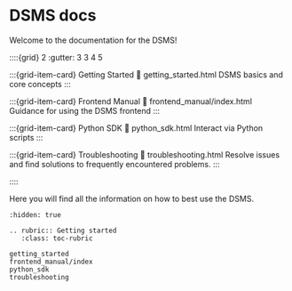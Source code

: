 # DSMS docs

Welcome to the documentation for the DSMS!

::::{grid} 2
:gutter: 3 3 4 5

:::{grid-item-card} Getting Started
:link: getting_started.html
DSMS basics and core concepts
:::

:::{grid-item-card} Frontend Manual
:link: frontend_manual/index.html
Guidance for using the DSMS frontend
:::

:::{grid-item-card} Python SDK
:link: python_sdk.html
Interact via Python scripts
:::

:::{grid-item-card} Troubleshooting
:link: troubleshooting.html
Resolve issues and find solutions to frequently encountered problems.
:::

::::

Here you will find all the information on how to best use the DSMS.

```{toctree}
:hidden: true

.. rubric:: Getting started
   :class: toc-rubric

getting_started
frontend_manual/index
python_sdk
troubleshooting
```
